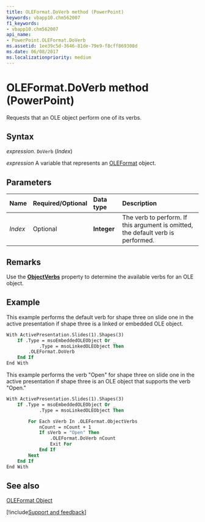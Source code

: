 ```yaml
---
title: OLEFormat.DoVerb method (PowerPoint)
keywords: vbapp10.chm562007
f1_keywords:
- vbapp10.chm562007
api_name:
- PowerPoint.OLEFormat.DoVerb
ms.assetid: 1ee39c5d-3646-81de-79e9-f8cff869308d
ms.date: 06/08/2017
ms.localizationpriority: medium
---
```



# OLEFormat.DoVerb method (PowerPoint)

Requests that an OLE object perform one of its verbs. 


## Syntax

_expression_. `DoVerb` (_Index_)

_expression_ A variable that represents an [OLEFormat](PowerPoint.OLEFormat.md) object.


## Parameters



|Name|Required/Optional|Data type|Description|
|:-----|:-----|:-----|:-----|
| _Index_|Optional|**Integer**|The verb to perform. If this argument is omitted, the default verb is performed.|

## Remarks

Use the **[ObjectVerbs](PowerPoint.OLEFormat.ObjectVerbs.md)** property to determine the available verbs for an OLE object.


## Example

This example performs the default verb for shape three on slide one in the active presentation if shape three is a linked or embedded OLE object.


```vb
With ActivePresentation.Slides(1).Shapes(3)
    If .Type = msoEmbeddedOLEObject Or _
            .Type = msoLinkedOLEObject Then
        .OLEFormat.DoVerb
    End If
End With
```

This example performs the verb "Open" for shape three on slide one in the active presentation if shape three is an OLE object that supports the verb "Open."




```vb
With ActivePresentation.Slides(1).Shapes(3)
    If .Type = msoEmbeddedOLEObject Or _
            .Type = msoLinkedOLEObject Then

        For Each sVerb In .OLEFormat.ObjectVerbs
            nCount = nCount + 1
            If sVerb = "Open" Then
                .OLEFormat.DoVerb nCount
                Exit For
            End If
        Next
    End If
End With
```


## See also


[OLEFormat Object](PowerPoint.OLEFormat.md)

[!include[Support and feedback](~/includes/feedback-boilerplate.md)]